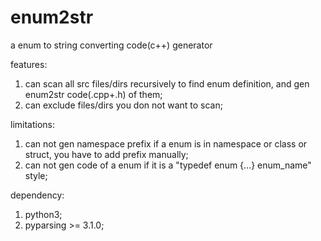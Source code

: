# enum2str
a enum to string converting code(c++) generator

features:
1. can scan all src files/dirs recursively to find enum definition, and gen enum2str code(.cpp+.h) of them;
2. can exclude files/dirs you don not want to scan;

limitations:
1. can not gen namespace prefix if a enum is in namespace or class or struct, you have to add prefix manually;
2. can not gen code of a enum if it is a "typedef enum {...} enum_name" style;

dependency:
1. python3;
2. pyparsing >= 3.1.0;
